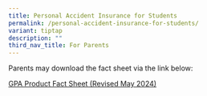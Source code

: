 ```yaml
---
title: Personal Accident Insurance for Students
permalink: /personal-accident-insurance-for-students/
variant: tiptap
description: ""
third_nav_title: For Parents
---
```

<p>Parents may download the fact sheet via the link below:</p>
<p><a href="/files/2024/Product_Fact_Sheet__Year_2024_May__Revised.pdf" rel="noopener noreferrer nofollow" target="_blank">GPA Product Fact Sheet (Revised May 2024)</a>
</p>